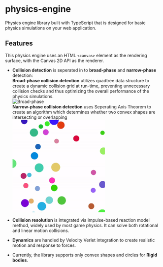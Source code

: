 # physics-engine

Physics engine library built with TypeScript that is designed for basic physics simulations on your web application. 

## Features

This physics engine uses an HTML `<canvas>` element as the rendering surface, with the Canvas 2D API as the renderer.

- **Collision detection** is seperated in to **broad-phase** and **narrow-phase** detection: <br> **Broad-phase collision detection** utilizes quadtree data structure to create a dynamic collision grid at run-time, preventing unnecessary collision checks and thus optimizing the overall performance of the physics simulations. <br> ![Broad-phase](images/presentation2.gif)<br> **Narrow-phase collision detection** uses Seperating Axis Theorem to create an algorithm which determines whether two convex shapes are intersecting or overlapping <br> ![Narrow-phase](images/presentation.gif)

- **Collision resolution** is integrated via impulse-based reaction model method, widely used by most game physics. It can solve both rotational and linear motion collisions.

- **Dynamics** are handled by Velocity Verlet integration to create realistic motion and response to forces.

- Currently, the library supports only convex shapes and circles for **Rigid  bodies**.
